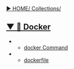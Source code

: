 [▶︎ HOME/ Collections/](https://gitpress.io/@sh16ma/collections)


## [▼ 🐋 Docker](https://gitpress.io/c/docker_/)
- - [docker Command](docker_comand.md)
- - [dockerfile](dockerfile.md)
